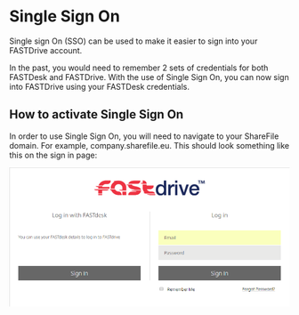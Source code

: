 # Single Sign On
Single sign On (SSO) can be used to make it easier to sign into your FASTDrive account. 

In the past, you would need to remember 2 sets of credentials for both FASTDesk and FASTDrive. With the use of Single Sign On, you can now sign into FASTDrive using your FASTDesk credentials. 

## How to activate Single Sign On

In order to use Single Sign On, you will need to navigate to your ShareFile domain. For example, company.sharefile.eu. This should look something like this on the sign in page: 

![ssoimage1](files/ssoimage1.PNG)
